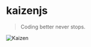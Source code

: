 # kaizenjs
> Coding better never stops.

[logo]:  "kaizen"

![Kaizen](https://upload.wikimedia.org/wikipedia/commons/thumb/e/ed/Kaizen-2.svg/1200px-Kaizen-2.svg.png "kaizen")

